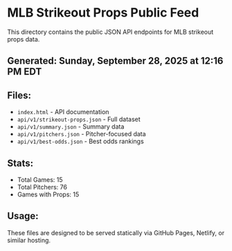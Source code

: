 # MLB Strikeout Props Public Feed

This directory contains the public JSON API endpoints for MLB strikeout props data.

## Generated: Sunday, September 28, 2025 at 12:16 PM EDT

## Files:
- `index.html` - API documentation
- `api/v1/strikeout-props.json` - Full dataset
- `api/v1/summary.json` - Summary data
- `api/v1/pitchers.json` - Pitcher-focused data  
- `api/v1/best-odds.json` - Best odds rankings

## Stats:
- Total Games: 15
- Total Pitchers: 76
- Games with Props: 15

## Usage:
These files are designed to be served statically via GitHub Pages, Netlify, or similar hosting.
